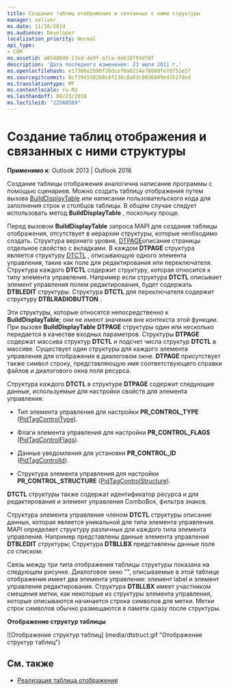 ```yaml
---
title: Создание таблиц отображения и связанных с ними структуры
manager: soliver
ms.date: 11/16/2014
ms.audience: Developer
localization_priority: Normal
api_type:
- COM
ms.assetid: a8548040-13ed-4a9f-a7ca-de610f94d7df
description: 'Дата последнего изменения: 23 июля 2011 г.'
ms.openlocfilehash: e17306e2b90f26dcef0a0214e78080fe78752e5f
ms.sourcegitcommit: 0cf39e5382b8c6f236c8a63c6036849ed3527ded
ms.translationtype: MT
ms.contentlocale: ru-RU
ms.lasthandoff: 08/23/2018
ms.locfileid: "22568569"
---
```

# <a name="creating-display-tables-and-related-structures"></a>Создание таблиц отображения и связанных с ними структуры
  
**Применимо к**: Outlook 2013 | Outlook 2016 
  
Создание таблицы отображения аналогична написание программы с помощью сценариев. Можно создать таблицу отображения путем вызова [BuildDisplayTable](builddisplaytable.md) или написании пользовательского кода для заполнения строк и столбцов таблицы. В общем случае следует использовать метод **BuildDisplayTable** , поскольку проще. 
  
Перед вызовом **BuildDisplayTable** запроса MAPI для создания таблицы отображения, отсутствует в иерархии структуры, которые необходимо создать. Структура верхнего уровня, [DTPAGE](dtpage.md)описание страницы отдельное свойство с вкладками. В каждом **DTPAGE** структура является структуру [DTCTL](dtctl.md) , описывающую одного элемента управления, такие как поле для редактирования или переключателя. Структура каждого **DTCTL** содержит структуру, которая относится к типу элемента управления. Например если структура **DTCTL** описывает элемент управления полем редактирования, будет содержать **DTBLEDIT** структуры. Структура **DTCTL** для переключателя содержит структуру **DTBLRADIOBUTTON** . 
  
Эти структуры, которые относятся непосредственно к **BuildDisplayTable**; они не имеют значения вне контекста этой функции. При вызове **BuildDisplayTable** **DTPAGE** структуры один или несколько передается в качестве входных параметров. Структуры **DTPAGE** содержат массива структур **DTCTL** и подсчет числа структур **DTCTL** в массиве. Существует один структуры для каждого элемента управления для отображения в диалоговом окне. **DTPAGE** присутствует также символ строку, представляющую имя соответствующего справки файлов и диалогового окна поля ресурса. 
  
Структура каждого **DTCTL** в структуре **DTPAGE** содержит следующие данные, используемые для настройки свойств для элемента управления: 
  
- Тип элемента управления для настройки **PR_CONTROL_TYPE** ([PidTagControlType](pidtagcontroltype-canonical-property.md)).
    
- Флаги элемента управления для настройки **PR_CONTROL_FLAGS** ([PidTagControlFlags](pidtagcontrolflags-canonical-property.md)).
    
- Данные уведомления для установки **PR_CONTROL_ID** ([PidTagControlId](pidtagcontrolid-canonical-property.md)).
    
- Структура элемента управления для настройки **PR_CONTROL_STRUCTURE** ([PidTagControlStructure](pidtagcontrolstructure-canonical-property.md)).
    
**DTCTL** структуры также содержат идентификатор ресурса и для редактирования и элемент управления ComboBox, фильтра знаков. 
  
Структура элемента управления членом **DTCTL** структуры описание данных, которая является уникальной для типа элемента управления. MAPI определяет структуру различных для каждого типа элемента управления. Например представлены данные элемента управления **DTBLEDIT** структуры; Структура **DTBLLBX** представлены данные поля со списком. 
  
Связь между три типа отображения таблицы структуры показана на следующем рисунке. Диалоговое окно "", описываемые в этой таблице отображения имеет два элемента управления: элемент label и элемент управления редактирования. Структура **DTBLLBX** имеет участником смещения метки, как некоторые из структуры элемента управления, которые описываются начинается строка символов для метки. Метки строк символов обычно размещаются в памяти сразу после структуры. 
  
**Отображение структур таблицы**
  
![Отображение структур таблиц] (media/dtstruct.gif "Отображение структур таблиц")
  
## <a name="see-also"></a>См. также

- [Реализация таблица отображения](display-table-implementation.md)

